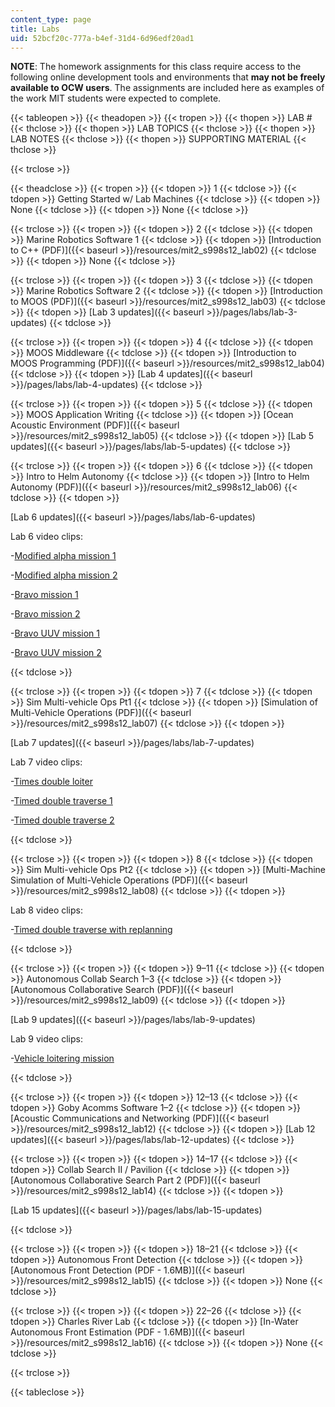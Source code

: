 ```yaml
---
content_type: page
title: Labs
uid: 52bcf20c-777a-b4ef-31d4-6d96edf20ad1
---
```


**NOTE**: The homework assignments for this class require access to the following online development tools and environments that **may not be freely available to OCW users**. The assignments are included here as examples of the work MIT students were expected to complete.

{{< tableopen >}}
{{< theadopen >}}
{{< tropen >}}
{{< thopen >}}
LAB #
{{< thclose >}}
{{< thopen >}}
LAB TOPICS
{{< thclose >}}
{{< thopen >}}
LAB NOTES
{{< thclose >}}
{{< thopen >}}
SUPPORTING MATERIAL
{{< thclose >}}

{{< trclose >}}

{{< theadclose >}}
{{< tropen >}}
{{< tdopen >}}
1
{{< tdclose >}}
{{< tdopen >}}
Getting Started w/ Lab Machines
{{< tdclose >}}
{{< tdopen >}}
None
{{< tdclose >}}
{{< tdopen >}}
None
{{< tdclose >}}

{{< trclose >}}
{{< tropen >}}
{{< tdopen >}}
2
{{< tdclose >}}
{{< tdopen >}}
Marine Robotics Software 1
{{< tdclose >}}
{{< tdopen >}}
[Introduction to C++ (PDF)]({{< baseurl >}}/resources/mit2_s998s12_lab02)
{{< tdclose >}}
{{< tdopen >}}
None
{{< tdclose >}}

{{< trclose >}}
{{< tropen >}}
{{< tdopen >}}
3
{{< tdclose >}}
{{< tdopen >}}
Marine Robotics Software 2
{{< tdclose >}}
{{< tdopen >}}
[Introduction to MOOS (PDF)]({{< baseurl >}}/resources/mit2_s998s12_lab03)
{{< tdclose >}}
{{< tdopen >}}
[Lab 3 updates]({{< baseurl >}}/pages/labs/lab-3-updates)
{{< tdclose >}}

{{< trclose >}}
{{< tropen >}}
{{< tdopen >}}
4
{{< tdclose >}}
{{< tdopen >}}
MOOS Middleware
{{< tdclose >}}
{{< tdopen >}}
[Introduction to MOOS Programming (PDF)]({{< baseurl >}}/resources/mit2_s998s12_lab04)
{{< tdclose >}}
{{< tdopen >}}
[Lab 4 updates]({{< baseurl >}}/pages/labs/lab-4-updates)
{{< tdclose >}}

{{< trclose >}}
{{< tropen >}}
{{< tdopen >}}
5
{{< tdclose >}}
{{< tdopen >}}
MOOS Application Writing
{{< tdclose >}}
{{< tdopen >}}
[Ocean Acoustic Environment (PDF)]({{< baseurl >}}/resources/mit2_s998s12_lab05)
{{< tdclose >}}
{{< tdopen >}}
[Lab 5 updates]({{< baseurl >}}/pages/labs/lab-5-updates)
{{< tdclose >}}

{{< trclose >}}
{{< tropen >}}
{{< tdopen >}}
6
{{< tdclose >}}
{{< tdopen >}}
Intro to Helm Autonomy
{{< tdclose >}}
{{< tdopen >}}
[Intro to Helm Autonomy (PDF)]({{< baseurl >}}/resources/mit2_s998s12_lab06)
{{< tdclose >}}
{{< tdopen >}}


[Lab 6 updates]({{< baseurl >}}/pages/labs/lab-6-updates)

Lab 6 video clips:

\-[Modified alpha mission 1](http://youtu.be/l1YUycDw3TY)

\-[Modified alpha mission 2](http://youtu.be/NGyC9cofIkk)

\-[Bravo mission 1](http://youtu.be/r1DTz7cSY7M)

\-[Bravo mission 2](http://youtu.be/JIi-dpHoib8)

\-[Bravo UUV mission 1](http://youtu.be/cMVXUSs-7n0)

\-[Bravo UUV mission 2](http://youtu.be/DSocUycqqu4)


{{< tdclose >}}

{{< trclose >}}
{{< tropen >}}
{{< tdopen >}}
7
{{< tdclose >}}
{{< tdopen >}}
Sim Multi-vehicle Ops Pt1
{{< tdclose >}}
{{< tdopen >}}
[Simulation of Multi-Vehicle Operations (PDF)]({{< baseurl >}}/resources/mit2_s998s12_lab07)
{{< tdclose >}}
{{< tdopen >}}


[Lab 7 updates]({{< baseurl >}}/pages/labs/lab-7-updates)

Lab 7 video clips:

\-[Times double loiter](http://youtu.be/MqAdlxnLiE8)

\-[Timed double traverse 1](http://youtu.be/otZ0UyldyyI)

\-[Timed double traverse 2](http://youtu.be/rC_vPFzOsSs)


{{< tdclose >}}

{{< trclose >}}
{{< tropen >}}
{{< tdopen >}}
8
{{< tdclose >}}
{{< tdopen >}}
Sim Multi-vehicle Ops Pt2
{{< tdclose >}}
{{< tdopen >}}
[Multi-Machine Simulation of Multi-Vehicle Operations (PDF)]({{< baseurl >}}/resources/mit2_s998s12_lab08)
{{< tdclose >}}
{{< tdopen >}}


Lab 8 video clips:

\-[Timed double traverse with replanning](http://youtu.be/jHepobS7zoA)


{{< tdclose >}}

{{< trclose >}}
{{< tropen >}}
{{< tdopen >}}
9–11
{{< tdclose >}}
{{< tdopen >}}
Autonomous Collab Search 1–3
{{< tdclose >}}
{{< tdopen >}}
[Autonomous Collaborative Search (PDF)]({{< baseurl >}}/resources/mit2_s998s12_lab09)
{{< tdclose >}}
{{< tdopen >}}


[Lab 9 updates]({{< baseurl >}}/pages/labs/lab-9-updates)

Lab 9 video clips:

\-[Vehicle loitering mission](http://youtu.be/fTPugowyBg0)


{{< tdclose >}}

{{< trclose >}}
{{< tropen >}}
{{< tdopen >}}
12–13
{{< tdclose >}}
{{< tdopen >}}
Goby Acomms Software 1–2
{{< tdclose >}}
{{< tdopen >}}
[Acoustic Communications and Networking (PDF)]({{< baseurl >}}/resources/mit2_s998s12_lab12)
{{< tdclose >}}
{{< tdopen >}}
[Lab 12 updates]({{< baseurl >}}/pages/labs/lab-12-updates)
{{< tdclose >}}

{{< trclose >}}
{{< tropen >}}
{{< tdopen >}}
14–17
{{< tdclose >}}
{{< tdopen >}}
Collab Search II / Pavilion
{{< tdclose >}}
{{< tdopen >}}
[Autonomous Collaborative Search Part 2 (PDF)]({{< baseurl >}}/resources/mit2_s998s12_lab14)
{{< tdclose >}}
{{< tdopen >}}


[Lab 15 updates]({{< baseurl >}}/pages/labs/lab-15-updates)


{{< tdclose >}}

{{< trclose >}}
{{< tropen >}}
{{< tdopen >}}
18–21
{{< tdclose >}}
{{< tdopen >}}
Autonomous Front Detection
{{< tdclose >}}
{{< tdopen >}}
[Autonomous Front Detection (PDF - 1.6MB)]({{< baseurl >}}/resources/mit2_s998s12_lab15)
{{< tdclose >}}
{{< tdopen >}}
None
{{< tdclose >}}

{{< trclose >}}
{{< tropen >}}
{{< tdopen >}}
22–26
{{< tdclose >}}
{{< tdopen >}}
Charles River Lab
{{< tdclose >}}
{{< tdopen >}}
[In-Water Autonomous Front Estimation (PDF - 1.6MB)]({{< baseurl >}}/resources/mit2_s998s12_lab16)
{{< tdclose >}}
{{< tdopen >}}
None
{{< tdclose >}}

{{< trclose >}}

{{< tableclose >}}